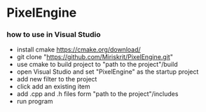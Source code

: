 # PixelEngine

### how to use in Visual Studio

* install cmake https://cmake.org/download/
* git clone "https://github.com/Miriskrit/PixelEngine.git"
* use cmake to build project to "path to the project"/build
* open Visual Studio and set "PixelEngine" as the startup project
* add new filter to the project
* click add an existing item
* add .cpp and .h files form "path to the project"/includes
* run program
